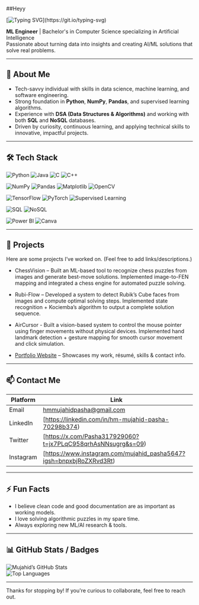 ##Heyy

[![Typing SVG](https://readme-typing-svg.herokuapp.com?font=Fira+Code&pause=1000&color=00C4CC&width=550&lines=👋+Hi%2C+I'm+Mujahid+Pasha.;📖+Yes%2C+this+is+a+README;✨+Fine%2C+Scroll+down...)](https://git.io/typing-svg)



**ML Engineer** | Bachelor's in Computer Science specializing in Artificial Intelligence  
Passionate about turning data into insights and creating AI/ML solutions that solve real problems.

---

## 🧠 About Me

- Tech-savvy individual with skills in data science, machine learning, and software engineering.  
- Strong foundation in **Python**, **NumPy**, **Pandas**, and supervised learning algorithms.  
- Experience with **DSA (Data Structures & Algorithms)** and working with both **SQL** and **NoSQL** databases.  
- Driven by curiosity, continuous learning, and applying technical skills to innovative, impactful projects.  

---

## 🛠️ Tech Stack

![Python](https://img.shields.io/badge/Python-3776AB?style=for-the-badge&logo=python&logoColor=white)
![Java](https://img.shields.io/badge/Java-ED8B00?style=for-the-badge&logo=java&logoColor=white)
![C](https://img.shields.io/badge/C-00599C?style=for-the-badge&logo=c&logoColor=white)
![C++](https://img.shields.io/badge/C++-00599C?style=for-the-badge&logo=c%2B%2B&logoColor=white)

![NumPy](https://img.shields.io/badge/NumPy-013243?style=for-the-badge&logo=numpy&logoColor=white)
![Pandas](https://img.shields.io/badge/Pandas-150458?style=for-the-badge&logo=pandas&logoColor=white)
![Matplotlib](https://img.shields.io/badge/Matplotlib-11557c?style=for-the-badge&logo=plotly&logoColor=white)
![OpenCV](https://img.shields.io/badge/OpenCV-5C3EE8?style=for-the-badge&logo=opencv&logoColor=white)

![TensorFlow](https://img.shields.io/badge/TensorFlow-FF6F00?style=for-the-badge&logo=tensorflow&logoColor=white)
![PyTorch](https://img.shields.io/badge/PyTorch-EE4C2C?style=for-the-badge&logo=pytorch&logoColor=white)
![Supervised Learning](https://img.shields.io/badge/Supervised%20Learning-FF6F00?style=for-the-badge&logo=ai&logoColor=white)

![SQL](https://img.shields.io/badge/SQL-4479A1?style=for-the-badge&logo=postgresql&logoColor=white)
![NoSQL](https://img.shields.io/badge/NoSQL-006400?style=for-the-badge&logo=mongodb&logoColor=white)

![Power BI](https://img.shields.io/badge/PowerBI-F2C811?style=for-the-badge&logo=powerbi&logoColor=black)
![Canva](https://img.shields.io/badge/Canva-00C4CC?style=for-the-badge&logo=canva&logoColor=white)


---

## 🚀 Projects

Here are some projects I’ve worked on. (Feel free to add links/descriptions.)

- ChessVision – Built an ML-based tool to recognize chess puzzles from images and generate best-move solutions.
                Implemented image-to-FEN mapping and integrated a chess engine for automated puzzle solving.
  
- Rubi-Flow – Developed a system to detect Rubik’s Cube faces from images and compute optimal solving steps.
              Implemented state recognition + Kociemba’s algorithm to output a complete solution sequence.
  
- AirCursor - Built a vision-based system to control the mouse pointer using finger movements without physical devices.
              Implemented hand landmark detection + gesture mapping for smooth cursor movement and click simulation.

- [Portfolio Website](https://hm-mujahid.github.io/) – Showcases my work, résumé, skills & contact info.

---

## 📫 Contact Me

| Platform | Link |
|---|---|
| Email | [hmmujahidpasha@gmail.com](mailto:hmmujahidpasha@gmail.com) |
| LinkedIn | [https://linkedin.com/in/hm-mujahid-pasha-70298b374) |
| Twitter | [https://x.com/Pasha317929060?t=jx7PLqC958qrhAsNNsugrg&s=09) |
| Instagram | [https://www.instagram.com/mujahid_pasha5647?igsh=bnpxbjRoZXRvd3Rt) |

---

## ⚡ Fun Facts

- I believe clean code and good documentation are as important as working models.  
- I love solving algorithmic puzzles in my spare time.  
- Always exploring new ML/AI research & tools.

---

## 📊 GitHub Stats / Badges

![Mujahid’s GitHub Stats](https://github-readme-stats.vercel.app/api?username=Hm-Mujahid&show_icons=true&theme=radical)  
![Top Languages](https://github-readme-stats.vercel.app/api/top-langs/?username=Hm-Mujahid&layout=compact&theme=radical)

---

Thanks for stopping by! If you're curious to collaborate, feel free to reach out.  
